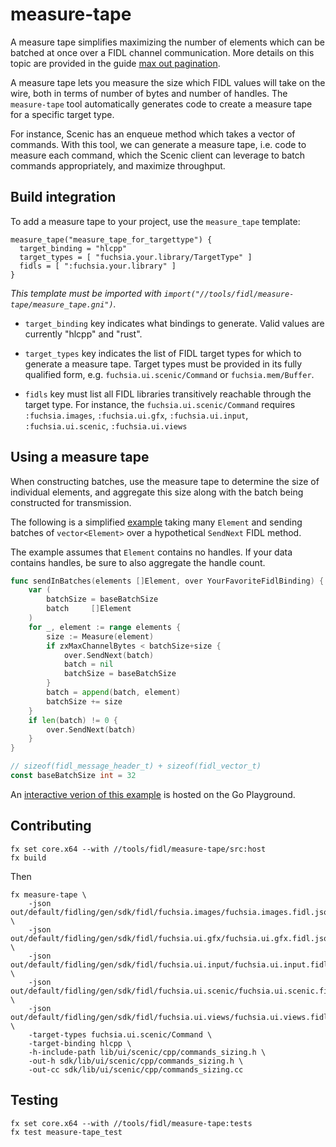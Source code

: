 # measure-tape

A measure tape simplifies maximizing the number of elements which can be batched
at once over a FIDL channel communication. More details on this topic are
provided in the guide [max out pagination].

A measure tape lets you measure the size which FIDL values will take on the
wire, both in terms of number of bytes and number of handles. The
`measure-tape` tool automatically generates code to create a measure tape for a
specific target type.

For instance, Scenic has an enqueue method which takes a vector of commands.
With this tool, we can generate a measure tape, i.e. code to measure each
command, which the Scenic client can leverage to batch commands appropriately,
and maximize throughput.

## Build integration

To add a measure tape to your project, use the `measure_tape` template:

```gn
measure_tape("measure_tape_for_targettype") {
  target_binding = "hlcpp"
  target_types = [ "fuchsia.your.library/TargetType" ]
  fidls = [ ":fuchsia.your.library" ]
}
```

_This template must be imported with
`import("//tools/fidl/measure-tape/measure_tape.gni")`._

 * `target_binding` key indicates what bindings to generate.
   Valid values are currently "hlcpp" and "rust".

 * `target_types` key indicates the list of FIDL target types for which to
   generate a measure tape. Target types must be provided in its fully qualified
   form, e.g. `fuchsia.ui.scenic/Command` or `fuchsia.mem/Buffer`.

 * `fidls` key must list all FIDL libraries transitively reachable through the
   target type. For instance, the `fuchsia.ui.scenic/Command` requires
   `:fuchsia.images`, `:fuchsia.ui.gfx`, `:fuchsia.ui.input`,
   `:fuchsia.ui.scenic`, `:fuchsia.ui.views`

## Using a measure tape

When constructing batches, use the measure tape to determine the size of
individual elements, and aggregate this size along with the batch being
constructed for transmission.

The following is a simplified [example][go-example] taking many `Element` and
sending batches of `vector<Element>` over a hypothetical `SendNext` FIDL method.

The example assumes that `Element` contains no handles. If your data contains
handles, be sure to also aggregate the handle count.

```go
func sendInBatches(elements []Element, over YourFavoriteFidlBinding) {
	var (
		batchSize = baseBatchSize
		batch     []Element
	)
	for _, element := range elements {
		size := Measure(element)
		if zxMaxChannelBytes < batchSize+size {
			over.SendNext(batch)
			batch = nil
			batchSize = baseBatchSize
		}
		batch = append(batch, element)
		batchSize += size
	}
	if len(batch) != 0 {
		over.SendNext(batch)
	}
}

// sizeof(fidl_message_header_t) + sizeof(fidl_vector_t)
const baseBatchSize int = 32
```

An [interactive verion of this example][go-example] is hosted on the Go
Playground.

## Contributing

```
fx set core.x64 --with //tools/fidl/measure-tape/src:host
fx build
```

Then

```
fx measure-tape \
    -json out/default/fidling/gen/sdk/fidl/fuchsia.images/fuchsia.images.fidl.json \
    -json out/default/fidling/gen/sdk/fidl/fuchsia.ui.gfx/fuchsia.ui.gfx.fidl.json \
    -json out/default/fidling/gen/sdk/fidl/fuchsia.ui.input/fuchsia.ui.input.fidl.json \
    -json out/default/fidling/gen/sdk/fidl/fuchsia.ui.scenic/fuchsia.ui.scenic.fidl.json \
    -json out/default/fidling/gen/sdk/fidl/fuchsia.ui.views/fuchsia.ui.views.fidl.json \
    -target-types fuchsia.ui.scenic/Command \
    -target-binding hlcpp \
    -h-include-path lib/ui/scenic/cpp/commands_sizing.h \
    -out-h sdk/lib/ui/scenic/cpp/commands_sizing.h \
    -out-cc sdk/lib/ui/scenic/cpp/commands_sizing.cc
```

## Testing

```
fx set core.x64 --with //tools/fidl/measure-tape:tests
fx test measure-tape_test
```

<!-- xrefs -->
[max out pagination]: /docs/development/languages/fidl/guides/max-out-pagination.md
[go-example]: https://play.golang.org/p/KODYMAEg88L
